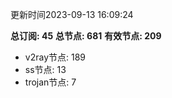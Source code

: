 更新时间2023-09-13 16:09:24

**总订阅: 45**
**总节点: 681**
**有效节点: 209**
- v2ray节点: 189
- ss节点: 13
- trojan节点: 7
